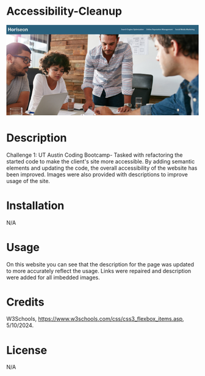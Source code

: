 # Accessibility-Cleanup
![ScreenShot](https://github.com/JacqMcQ/Accessibility-Cleanup/blob/main/assets/images/Screenshot%202024-05-16%20112354.png)
# Description
Challenge 1: UT Austin Coding Bootcamp- Tasked with refactoring the started code to make the client's site more accessible. By adding semantic elements and updating the code, the overall accessibility of the website has been improved. Images were also provided with descriptions to improve usage of the site.


# Installation
N/A

# Usage
 On this website you can see that the description for the page was updated to more accurately reflect the usage. Links were repaired and description were added for all imbedded images. 

# Credits
W3Schools, https://www.w3schools.com/css/css3_flexbox_items.asp, 5/10/2024.

# License
N/A
